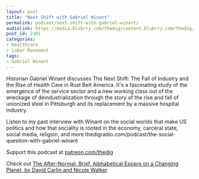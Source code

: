 ```yaml
---
layout: post
title: "Next Shift with Gabriel Winant"
permalink: podcast/next-shift-with-gabriel-winant/
audiolink: https://media.blubrry.com/thedig/content.blubrry.com/thedig/The_Dig-EP_339-Winant.mp3
post_id: 2101
categories: 
- Healthcare
- Labor Movement
tags: 
- Gabriel Winant
---
```


Historian Gabriel Winant discusses The Next Shift: The Fall of Industry and the Rise of Health Care in Rust Belt America. It's a fascinating study of the emergence of the service sector and a new working class out of the wreckage of deindustrialization through the story of the rise and fall of unionized steel in Pittsburgh and its replacement by a massive hospital industry.

Listen to my past interview with Winant on the social worlds that make US politics and how that sociality is rooted in the economy, carceral state, social media, religion, and more thedigradio.com/podcast/the-social-question-with-gabriel-winant

Support this podcast at [patreon.com/thedig](http://www.patreon.com/TheDig) 

Check out [The After-Normal: Brief, Alphabetical Essays on a Changing Planet, by David Carlin and Nicole Walker](rosemetalpress.com/books/the-after-normal)
